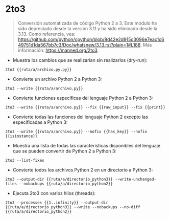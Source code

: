 # 2to3

> Conversión automatizada de código Python 2 a 3.
> Este módulo ha sido depreciado desde la versión 3.11 y ha sido eliminado desde la 3.13.
> Como referencia, vea: <https://github.com/python/cpython/blob/8d42e2d915c3096e7eac1c649751d1da567bb7c3/Doc/whatsnew/3.13.rst?plain=1#L188>.
> Más información: <https://manned.org/2to3>.

- Muestra los cambios que se realizarían sin realizarlos (dry-run):

`2to3 {{ruta/a/archivo.py.py}}`

- Convierte un archivo Python 2 a Python 3:

`2to3 --write {{ruta/a/archivo.py}}`

- Convierte funciones específicas del lenguaje Python 2 a Python 3:

`2to3 --write {{ruta/a/archivo.py}} --fix {{raw_input}} --fix {{print}}`

- Convierte todas las funciones del lenguaje Python 2 excepto las especificadas a Python 3:

`2to3 --write {{ruta/a/archivo.py}} --nofix {{has_key}} --nofix {{isinstance}}`

- Muestra una lista de todas las características disponibles del lenguaje que se pueden convertir de Python 2 a Python 3:

`2to3 --list-fixes`

- Convierte todos los archivos Python 2 en un directorio a Python 3:

`2to3 --output-dir {{ruta/a/directorio_python3}} --write-unchanged-files --nobackups {{ruta/a/directorio_python2}}`

- Ejecuta 2to3 con varios hilos (threads):

`2to3 --processes {{1..infinity}} --output-dir {{ruta/a/directorio_python3}} --write --nobackups --no-diff {{ruta/a/directorio_python2}}`
